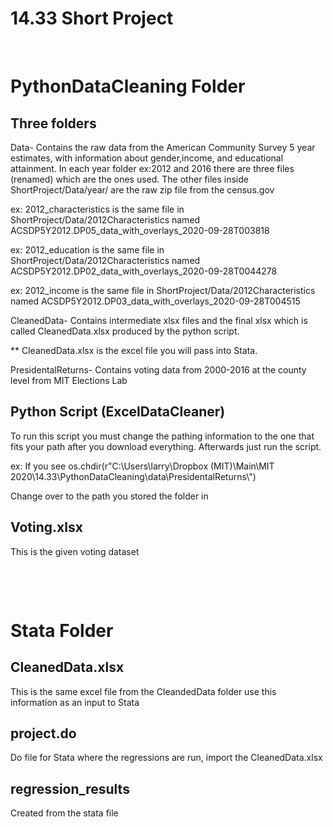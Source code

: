 # 14.33 Short Project

<p>&nbsp;</p>


PythonDataCleaning Folder
=============

Three folders 
-------------

Data- Contains the raw data from the American Community Survey 5 year estimates, with information about gender,income, and educational attainment. 
In each year folder ex:2012 and 2016 there are three files (renamed) which are the ones used. The other files inside ShortProject/Data/year/ are the raw zip file from the census.gov

ex: 2012_characteristics is the same file in ShortProject/Data/2012Characteristics named ACSDP5Y2012.DP05_data_with_overlays_2020-09-28T003818

ex: 2012_education is the same file in ShortProject/Data/2012Characteristics named ACSDP5Y2012.DP02_data_with_overlays_2020-09-28T0044278

ex: 2012_income is the same file in ShortProject/Data/2012Characteristics named ACSDP5Y2012.DP03_data_with_overlays_2020-09-28T004515

CleanedData- Contains intermediate xlsx files and the final xlsx which is called CleanedData.xlsx produced by the python script.

** CleanedData.xlsx is the excel file you will pass into Stata.

PresidentalReturns- Contains voting data from 2000-2016 at the county level from MIT Elections Lab

Python Script (ExcelDataCleaner)
-------------

To run this script you must change the pathing information to the one that fits your path after you download everything. Afterwards just run the script.

ex: If you see os.chdir(r"C:\\Users\\larry\\Dropbox (MIT)\\Main\\MIT 2020\\14.33\\PythonDataCleaning\\data\\PresidentalReturns\\") 

Change over to the path you stored the folder in


Voting.xlsx
-------------

This is the given voting dataset 

<p>&nbsp;</p>
<p>&nbsp;</p>

Stata Folder
=============

CleanedData.xlsx
-------------

This is the same excel file from the CleandedData folder use this information as an input to Stata

project.do
-------------

Do file for Stata where the regressions are run, import the CleanedData.xlsx

regression_results
-------------

Created from the stata file


